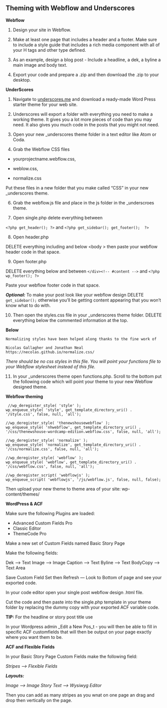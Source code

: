 ## **Theming with Webflow and Underscores**

  

**Webflow**

  

1) Design your site in Webflow.

  

2) Make at least one page that includes a header and a footer. Make sure to include a style guide that includes a rich media component with all of your H tags and other type defined.

  

3) As an example, design a blog post - Include a headline, a dek, a byline a main image and body text.

  

4) Export your code and prepare a .zip and then download the .zip to your desktop.

  

**UnderScores**

  

1) Navigate to [underscores.me](http://underscores.me/) and download a ready-made Word Press starter theme for your web site.

  

2) Underscores will export a folder with everything you need to make a working theme. It gives you a lot more pieces of code than you may need. It also gives you much code in the posts that you might not need.

  

4) Open your new _underscores theme folder in a text editor like Atom or Coda.

  

5) Grab the Webflow CSS files

  

- yourprojectname.webflow.css,

- weblow.css,

- normalize.css

  

Put these files in a new folder that you make called “CSS” in your new _underscores theme.

  

6) Grab the webflow.js file and place in the js folder in the _underscroes theme.

  

7) Open single.php delete everything between

`<?php get_header(); ?>` and `<?php get_sidebar(); get_footer();  ?>`

8) Open header.php

DELETE everything including and below <body <?php body_class(); ?>> then paste your webflow header code in that space.

  

9) Open footer.php

DELETE everything below and between `</div><!-- #content -->` and `<?php wp_footer(); ?>`

  

Paste your webflow footer code in that space.

  

**_Optional:_** To make your post look like your webflow design DELETE `get_sidebar();` otherwise you’ll be getting content appearing that you won’t know what to do with.

  

10) Then open the styles.css file in your _underscores theme folder. DELETE everything below the commented information at the top.

  

**Below**



    Normalizing styles have been helped along thanks to the fine work of
    
    Nicolas Gallagher and Jonathan Neal https://necolas.github.io/normalize.css/


  

_There should be no css styles in this file. You will point your functions file to your Webflow stylesheet instead of this file._

  

11) In your _underscores theme open functions.php. Scroll to the bottom put the following code which will point your theme to your new Webflow designed theme.

  


**Webflow theming**



	 //wp_deregister_style( 'style' );
    wp_enqueue_style( 'style', get_template_directory_uri() . '/style.css', false, null, 'all');
    
    //wp_deregister_style( 'thenewshousewebflow' );
    wp_enqueue_style( 'nhwebflow', get_template_directory_uri() . '/css/thenewshouse-wordcamp-edition.webflow.css', false, null, 'all');
    
    //wp_deregister_style( 'normalize' );
    wp_enqueue_style( 'normalize', get_template_directory_uri() . '/css/normalize.css', false, null, 'all');
    
    //wp_deregister_style( 'webflow' );
    wp_enqueue_style( 'webflow', get_template_directory_uri() . '/css/webflow.css', false, null, 'all');
    
    //wp_deregister_script( 'webflowjs' );
    wp_enqueue_script( 'webflowjs', '/js/webflow.js', false, null, false);

Then upload your new theme to theme area of your site:
wp-content/themes/

**WordPress & ACF**

Make sure the following Plugins are loaded:

 - Advanced Custom Fields Pro 
 - Classic Editor 
 - ThemeCode Pro

Make a new set of Custom Fields named Basic Story Page

Make the following fields:

Dek —> Text
Image —> Image
Caption —> Text
Byline —> Text
BodyCopy —> Text Area

Save Custom Field Set then Refresh — Look to Bottom of page and see your exported code.

In your code editor open your single post webflow design .html file.

Cut the code and then paste into the single.php template in your theme folder by replacing the dummy copy with your exported ACF variable code.

 **TIP:** For the headline or story post title use <?php the_title(''); ?>

In your Wordpress admin _Edit a New Pos_t - you will then be able to fill in specific ACF customfields that will then be output on your page exactly where you want them to be.

 **ACF and Flexible Fields**

  

In your Basic Story Page Custom Fields make the following field:

*Stripes —> Flexible Fields*  

***Layouts:***

*Image —> Image*
*Story Text —> Wysiwyg Editor*

  

Then you can add as many stripes as you wnat on one page an drag and drop then vertically on the page.




